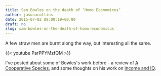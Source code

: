 ```yaml
---
title: Sam Bowles on the death of ‘Homo Economicus’
author: jasonacollins
date: 2015-07-02 09:00:19+00:00
draft: no
slug: sam-bowles-on-the-death-of-homo-economicus
---
```


A few straw men are burnt along the way, but interesting all the same.

{{< youtube ParPPYMzfQM >}}

I've posted about some of Bowles's work before - a review of [A Cooperative Species](https://jasoncollins.blog/bowles-and-gintiss-a-cooperative-species/), and some thoughts on his work on [income and IQ](https://jasoncollins.blog/income-and-iq/).
